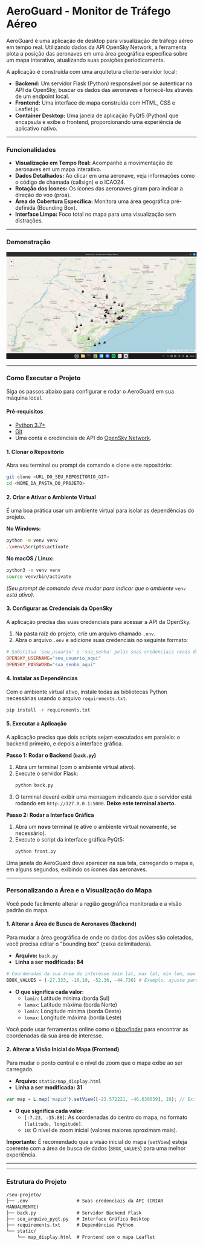 # AeroGuard - Monitor de Tráfego Aéreo

AeroGuard é uma aplicação de desktop para visualização de tráfego aéreo em tempo real. Utilizando dados da API OpenSky Network, a ferramenta plota a posição das aeronaves em uma área geográfica específica sobre um mapa interativo, atualizando suas posições periodicamente.

A aplicação é construída com uma arquitetura cliente-servidor local:
* **Backend:** Um servidor Flask (Python) responsável por se autenticar na API da OpenSky, buscar os dados das aeronaves e fornecê-los através de um endpoint local.
* **Frontend:** Uma interface de mapa construída com HTML, CSS e Leaflet.js.
* **Container Desktop:** Uma janela de aplicação PyQt5 (Python) que encapsula e exibe o frontend, proporcionando uma experiência de aplicativo nativo.

---

### Funcionalidades

* **Visualização em Tempo Real:** Acompanhe a movimentação de aeronaves em um mapa interativo.
* **Dados Detalhados:** Ao clicar em uma aeronave, veja informações como o código de chamada (callsign) e o ICAO24.
* **Rotação dos Ícones:** Os ícones das aeronaves giram para indicar a direção do voo (proa).
* **Área de Cobertura Específica:** Monitora uma área geográfica pré-definida (Bounding Box).
* **Interface Limpa:** Foco total no mapa para uma visualização sem distrações.

---

### Demonstração

![Imagem do AeroGuard em funcionamento](aeroguard.png)

---

### Como Executar o Projeto

Siga os passos abaixo para configurar e rodar o AeroGuard em sua máquina local.

#### Pré-requisitos

* [Python 3.7+](https://www.python.org/downloads/)
* [Git](https://git-scm.com/downloads)
* Uma conta e credenciais de API do [OpenSky Network](https://opensky-network.org/).

#### 1. Clonar o Repositório

Abra seu terminal ou prompt de comando e clone este repositório:
```bash
git clone <URL_DO_SEU_REPOSITORIO_GIT>
cd <NOME_DA_PASTA_DO_PROJETO>
```

#### 2. Criar e Ativar o Ambiente Virtual

É uma boa prática usar um ambiente virtual para isolar as dependências do projeto.

**No Windows:**
```bash
python -m venv venv
.\venv\Scripts\activate
```

**No macOS / Linux:**
```bash
python3 -m venv venv
source venv/bin/activate
```
*(Seu prompt de comando deve mudar para indicar que o ambiente `venv` está ativo).*

#### 3. Configurar as Credenciais da OpenSky

A aplicação precisa das suas credenciais para acessar a API da OpenSky.

1.  Na pasta raiz do projeto, crie um arquivo chamado `.env`.
2.  Abra o arquivo `.env` e adicione suas credenciais no seguinte formato:

```ini
# Substitua 'seu_usuario' e 'sua_senha' pelas suas credenciais reais da OpenSky
OPENSKY_USERNAME="seu_usuario_aqui"
OPENSKY_PASSWORD="sua_senha_aqui"
```

#### 4. Instalar as Dependências

Com o ambiente virtual ativo, instale todas as bibliotecas Python necessárias usando o arquivo `requirements.txt`.
```bash
pip install -r requirements.txt
```

#### 5. Executar a Aplicação

A aplicação precisa que dois scripts sejam executados em paralelo: o backend primeiro, e depois a interface gráfica.

**Passo 1: Rodar o Backend (`back.py`)**

1.  Abra um terminal (com o ambiente virtual ativo).
2.  Execute o servidor Flask:
    ```bash
    python back.py
    ```
3.  O terminal deverá exibir uma mensagem indicando que o servidor está rodando em `http://127.0.0.1:5000`. **Deixe este terminal aberto.**

**Passo 2: Rodar a Interface Gráfica**

1.  Abra um **novo** terminal (e ative o ambiente virtual novamente, se necessário).
2.  Execute o script da interface gráfica PyQt5:
    ```bash
    python front.py 
    ```

Uma janela do AeroGuard deve aparecer na sua tela, carregando o mapa e, em alguns segundos, exibindo os ícones das aeronaves.

---

### Personalizando a Área e a Visualização do Mapa

Você pode facilmente alterar a região geográfica monitorada e a visão padrão do mapa.

#### 1. Alterar a Área de Busca de Aeronaves (Backend)

Para mudar a área geográfica de onde os dados dos aviões são coletados, você precisa editar o "bounding box" (caixa delimitadora).

* **Arquivo:** `back.py`
* **Linha a ser modificada: 84**

```python
# Coordenadas da sua área de interesse (min lat, max lat, min lon, max lon)
BBOX_VALUES = (-27.333, -16.19, -52.36, -44.736) # Exemplo, ajuste para sua área
```

* **O que significa cada valor:**
    * `lamin`: Latitude mínima (borda Sul)
    * `lamax`: Latitude máxima (borda Norte)
    * `lomin`: Longitude mínima (borda Oeste)
    * `lomax`: Longitude máxima (borda Leste)

Você pode usar ferramentas online como o [bboxfinder](http://bboxfinder.com/) para encontrar as coordenadas da sua área de interesse.

#### 2. Alterar a Visão Inicial do Mapa (Frontend)

Para mudar o ponto central e o nível de zoom que o mapa exibe ao ser carregado.

* **Arquivo:** `static/map_display.html`
* **Linha a ser modificada: 31**

```javascript
var map = L.map('mapid').setView([-23.572221, -46.630639], 10); // Ex: São Paulo, SP
```

* **O que significa cada valor:**
    * `[-7.23, -35.88]`: As coordenadas do centro do mapa, no formato `[latitude, longitude]`.
    * `10`: O nível de zoom inicial (valores maiores aproximam mais).

**Importante:** É recomendado que a visão inicial do mapa (`setView`) esteja coerente com a área de busca de dados (`BBOX_VALUES`) para uma melhor experiência.

---

---
### Estrutura do Projeto
```
/seu-projeto/
├── .env                  # Suas credenciais da API (CRIAR MANUALMENTE)
├── back.py               # Servidor Backend Flask
├── seu_arquivo_pyqt.py   # Interface Gráfica Desktop
├── requirements.txt      # Dependências Python
└── static/
    └── map_display.html  # Frontend com o mapa Leaflet
